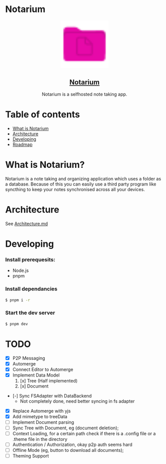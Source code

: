 # Notarium

<div align="center">

<img src="apps/editor/static/favicon.svg" width="30%"/>

<a href="https://notes.jim-fx.com/"><h2 align="center">Notarium</h2></a>

  <p align="center">
		Notarium is a selfhosted note taking app.
	</p>
</div>

# Table of contents

- [What is Notarium](#WhatIsNotarium?)
- [Architecture](#Architecture)
- [Developing](#Developing)
- [Roadmap](#Roadmap)

# What is Notarium?

Notarium is a note taking and organizing application which uses a folder as a database. Because of this you can easily use a third party program like syncthing to keep your notes synchronised across all your devices.

# Architecture

See [Architecture.md](./ARCHITECTURE.md)

# Developing

### Install prerequesits:

- Node.js
- pnpm

### Install dependancies

```bash
$ pnpm i -r
```

### Start the dev server

```bash
$ pnpm dev
```

# TODO

- [x] P2P Messaging
- [x] Automerge
- [x] Connect Editor to Automerge
- [x] Implement Data Model
  1.  [x] Tree (Half implemented)
  2.  [x] Document
- [-] Sync FSAdapter with DataBackend
  - Not completely done, need better syncing in fs adapter
- [x] Replace Automerge with yjs
- [x] Add mimetype to treeData
- [ ] Implement Document parsing
- [ ] Sync Tree with Document, eg (document deletion);
- [ ] Context Loading, for a certain path check if there is a .config file or a .theme file in the directory
- [ ] Authentication / Authorization, okay p2p auth seems hard
- [ ] Offline Mode (eg, button to download all documents);
- [ ] Theming Support
